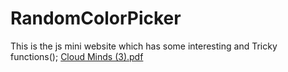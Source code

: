 # RandomColorPicker
This is the js mini website which has some interesting and Tricky functions();
[Cloud Minds (3).pdf](https://github.com/yeshwanthkumar2003/RandomColorPicker/files/13389750/Cloud.Minds.3.pdf)
